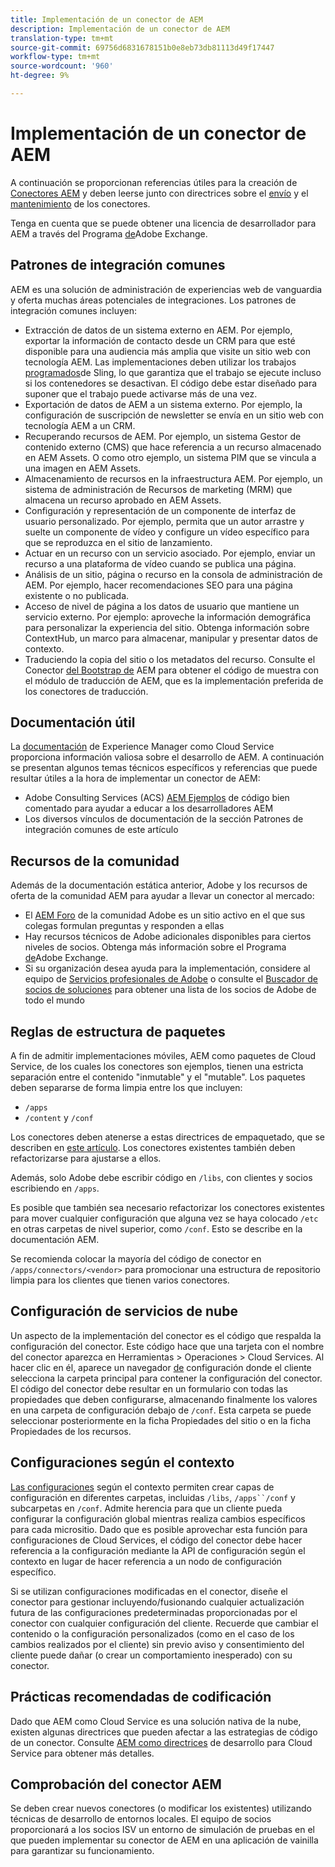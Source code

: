 ```yaml
---
title: Implementación de un conector de AEM
description: Implementación de un conector de AEM
translation-type: tm+mt
source-git-commit: 69756d6831678151b0e8eb73db81113d49f17447
workflow-type: tm+mt
source-wordcount: '960'
ht-degree: 9%

---
```



Implementación de un conector de AEM
=============================

A continuación se proporcionan referencias útiles para la creación de [Conectores AEM](https://www.adobe.io/apis/experiencecloud/aem/aemconnectors.html) y deben leerse junto con directrices sobre el [envío](submit.md) y el [mantenimiento](maintain.md) de los conectores.

Tenga en cuenta que se puede obtener una licencia de desarrollador para AEM a través del Programa [de](https://partners.adobe.com/exchangeprogram/experiencecloud)Adobe Exchange.

Patrones de integración comunes
---------------------------

AEM es una solución de administración de experiencias web de vanguardia y oferta muchas áreas potenciales de integraciones. Los patrones de integración comunes incluyen:

* Extracción de datos de un sistema externo en AEM. Por ejemplo, exportar la información de contacto desde un CRM para que esté disponible para una audiencia más amplia que visite un sitio web con tecnología AEM.  Las implementaciones deben utilizar los trabajos [programados](https://sling.apache.org/documentation/bundles/apache-sling-eventing-and-job-handling.html#scheduled-jobs)de Sling, lo que garantiza que el trabajo se ejecute incluso si los contenedores se desactivan. El código debe estar diseñado para suponer que el trabajo puede activarse más de una vez.
* Exportación de datos de AEM a un sistema externo. Por ejemplo, la configuración de suscripción de newsletter se envía en un sitio web con tecnología AEM a un CRM.
* Recuperando recursos de AEM. Por ejemplo, un sistema Gestor de contenido externo (CMS) que hace referencia a un recurso almacenado en AEM Assets. O como otro ejemplo, un sistema PIM que se vincula a una imagen en AEM Assets.
* Almacenamiento de recursos en la infraestructura AEM. Por ejemplo, un sistema de administración de Recursos de marketing (MRM) que almacena un recurso aprobado en AEM Assets.
* Configuración y representación de un componente de interfaz de usuario personalizado. Por ejemplo, permita que un autor arrastre y suelte un componente de vídeo y configure un vídeo específico para que se reproduzca en el sitio de lanzamiento.
* Actuar en un recurso con un servicio asociado. Por ejemplo, enviar un recurso a una plataforma de vídeo cuando se publica una página.
* Análisis de un sitio, página o recurso en la consola de administración de AEM. Por ejemplo, hacer recomendaciones SEO para una página existente o no publicada.
* Acceso de nivel de página a los datos de usuario que mantiene un servicio externo. Por ejemplo: aproveche la información demográfica para personalizar la experiencia del sitio. Obtenga información sobre ContextHub, un marco para almacenar, manipular y presentar datos de contexto.
* Traduciendo la copia del sitio o los metadatos del recurso. Consulte el Conector [del Bootstrap de](https://github.com/Adobe-Marketing-Cloud/aem-translation-framework-bootstrap-connector) AEM para obtener el código de muestra con el módulo de traducción de AEM, que es la implementación preferida de los conectores de traducción.


Documentación útil
--------------------

La [documentación](../overview/introduction.md) de Experience Manager como Cloud Service proporciona información valiosa sobre el desarrollo de AEM. A continuación se presentan algunos temas técnicos específicos y referencias que puede resultar útiles a la hora de implementar un conector de AEM:

* Adobe Consulting Services (ACS) [AEM Ejemplos](http://adobe-consulting-services.github.io/acs-aem-samples/) de código bien comentado para ayudar a educar a los desarrolladores AEM
* Los diversos vínculos de documentación de la sección Patrones de integración comunes de este artículo

Recursos de la comunidad
--------------------

Además de la documentación estática anterior, Adobe y los recursos de oferta de la comunidad AEM para ayudar a llevar un conector al mercado:

* El [AEM Foro](http://help-forums.adobe.com/content/adobeforums/en/experience-manager-forum/adobe-experience-manager.html) de la comunidad Adobe es un sitio activo en el que sus colegas formulan preguntas y responden a ellas
* Hay recursos técnicos de Adobe adicionales disponibles para ciertos niveles de socios. Obtenga más información sobre el Programa [de](https://partners.adobe.com/exchangeprogram/experiencecloud)Adobe Exchange.
* Si su organización desea ayuda para la implementación, considere al equipo de [Servicios profesionales de Adobe](http://www.adobe.com/es/experience-cloud/consulting-services.html) o consulte el [Buscador de socios de soluciones](https://solutionpartners.adobe.com/home/partnerFinder.html) para obtener una lista de los socios de Adobe de todo el mundo

Reglas de estructura de paquetes
-----------------------

A fin de admitir implementaciones móviles, AEM como paquetes de Cloud Service, de los cuales los conectores son ejemplos, tienen una estricta separación entre el contenido &quot;inmutable&quot; y el &quot;mutable&quot;. Los paquetes deben separarse de forma limpia entre los que incluyen:

* `/apps`
* `/content` y `/conf`

Los conectores deben atenerse a estas directrices de empaquetado, que se describen en [este artículo](/help/implementing/developing/introduction/aem-project-content-package-structure.md). Los conectores existentes también deben refactorizarse para ajustarse a ellos.

Además, solo Adobe debe escribir código en `/libs`, con clientes y socios escribiendo en `/apps`.

Es posible que también sea necesario refactorizar los conectores existentes para mover cualquier configuración que alguna vez se haya colocado `/etc` en otras carpetas de nivel superior, como `/conf`. Esto se describe en la documentación [](https://helpx.adobe.com/experience-manager/6-5/sites/deploying/using/repository-restructuring.html)AEM.

Se recomienda colocar la mayoría del código de conector en `/apps/connectors/<vendor>` para promocionar una estructura de repositorio limpia para los clientes que tienen varios conectores.

Configuración de servicios de nube
-----------------------------

Un aspecto de la implementación del conector es el código que respalda la configuración del conector. Este código hace que una tarjeta con el nombre del conector aparezca en Herramientas > Operaciones > Cloud Services. Al hacer clic en él, aparece un navegador [de](/help/implementing/developing/introduction/configurations.md#using-configuration-browser) configuración donde el cliente selecciona la carpeta principal para contener la configuración del conector. El código del conector debe resultar en un formulario con todas las propiedades que deben configurarse, almacenando finalmente los valores en una carpeta de configuración debajo de `/conf`. Esta carpeta se puede seleccionar posteriormente en la ficha Propiedades del sitio o en la ficha Propiedades de los recursos.


Configuraciones según el contexto
-----------------------------

[Las configuraciones](https://sling.apache.org/documentation/bundles/context-aware-configuration/context-aware-configuration.html) según el contexto permiten crear capas de configuración en diferentes carpetas, incluidas `/libs`, `/apps``/conf` y subcarpetas en `/conf`. Admite herencia para que un cliente pueda configurar la configuración global mientras realiza cambios específicos para cada micrositio. Dado que es posible aprovechar esta función para configuraciones de Cloud Services, el código del conector debe hacer referencia a la configuración mediante la API de configuración según el contexto en lugar de hacer referencia a un nodo de configuración específico.

Si se utilizan configuraciones modificadas en el conector, diseñe el conector para gestionar incluyendo/fusionando cualquier actualización futura de las configuraciones predeterminadas proporcionadas por el conector con cualquier configuración del cliente. Recuerde que cambiar el contenido o la configuración personalizados (como en el caso de los cambios realizados por el cliente) sin previo aviso y consentimiento del cliente puede dañar (o crear un comportamiento inesperado) con su conector.

Prácticas recomendadas de codificación
----------------------

Dado que AEM como Cloud Service es una solución nativa de la nube, existen algunas directrices que pueden afectar a las estrategias de código de un conector. Consulte [AEM como directrices](/help/implementing/developing/introduction/development-guidelines.md) de desarrollo para Cloud Service para obtener más detalles.

Comprobación del conector AEM
-------------------------

Se deben crear nuevos conectores (o modificar los existentes) utilizando técnicas de desarrollo de entornos locales. El equipo de socios proporcionará a los socios ISV un entorno de simulación de pruebas en el que pueden implementar su conector de AEM en una aplicación de vainilla para garantizar su funcionamiento.
